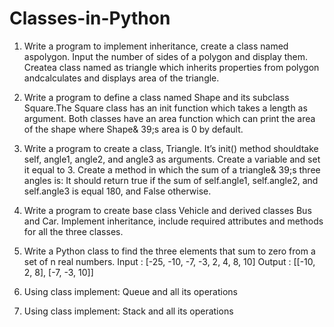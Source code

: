 # Classes-in-Python

1. Write a program to implement inheritance, create a class named aspolygon. Input the number of sides of a polygon and display them. Createa class named as triangle which inherits properties from polygon andcalculates and displays area of the triangle.

2. Write a program to define a class named Shape and its subclass Square.The Square class has an init function which takes a length as argument.
Both classes have an area function which can print the area of the shape
where Shape&
39;s area is 0 by default.

3. Write a program to create a class, Triangle. It’s init() method shouldtake self, angle1, angle2, and angle3 as arguments. Create a variable and set it equal to 3. Create a method in which the sum of a triangle&
39;s three angles is: It should return true if the sum of self.angle1, self.angle2, and self.angle3 is equal 180, and False otherwise.

4. Write a program to create base class Vehicle and derived classes Bus and Car. Implement inheritance, include required attributes and methods for all the three classes.

5. Write a Python class to find the three elements that sum to zero from a set of n real numbers.
Input : [-25, -10, -7, -3, 2, 4, 8, 10]
Output : [[-10, 2, 8], [-7, -3, 10]]

6. Using class implement: Queue and all its operations

7. Using class implement: Stack and all its operations

